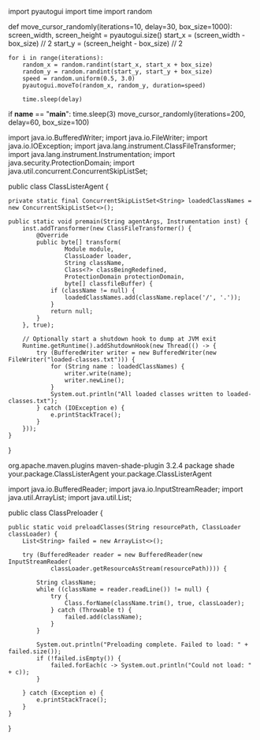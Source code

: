 import pyautogui
import time
import random

def move_cursor_randomly(iterations=10, delay=30, box_size=1000):
    screen_width, screen_height = pyautogui.size()
    start_x = (screen_width - box_size) // 2
    start_y = (screen_height - box_size) // 2

    for i in range(iterations):
        random_x = random.randint(start_x, start_x + box_size)
        random_y = random.randint(start_y, start_y + box_size)
        speed = random.uniform(0.5, 3.0)
        pyautogui.moveTo(random_x, random_y, duration=speed)

        time.sleep(delay)

if __name__ == "__main__":
    time.sleep(3)
    move_cursor_randomly(iterations=200, delay=60, box_size=100)


import java.io.BufferedWriter;
import java.io.FileWriter;
import java.io.IOException;
import java.lang.instrument.ClassFileTransformer;
import java.lang.instrument.Instrumentation;
import java.security.ProtectionDomain;
import java.util.concurrent.ConcurrentSkipListSet;

public class ClassListerAgent {

    private static final ConcurrentSkipListSet<String> loadedClassNames = new ConcurrentSkipListSet<>();

    public static void premain(String agentArgs, Instrumentation inst) {
        inst.addTransformer(new ClassFileTransformer() {
            @Override
            public byte[] transform(
                    Module module,
                    ClassLoader loader,
                    String className,
                    Class<?> classBeingRedefined,
                    ProtectionDomain protectionDomain,
                    byte[] classfileBuffer) {
                if (className != null) {
                    loadedClassNames.add(className.replace('/', '.'));
                }
                return null;
            }
        }, true);

        // Optionally start a shutdown hook to dump at JVM exit
        Runtime.getRuntime().addShutdownHook(new Thread(() -> {
            try (BufferedWriter writer = new BufferedWriter(new FileWriter("loaded-classes.txt"))) {
                for (String name : loadedClassNames) {
                    writer.write(name);
                    writer.newLine();
                }
                System.out.println("All loaded classes written to loaded-classes.txt");
            } catch (IOException e) {
                e.printStackTrace();
            }
        }));
    }
}




<build>
  <plugins>
    <plugin>
      <groupId>org.apache.maven.plugins</groupId>
      <artifactId>maven-shade-plugin</artifactId>
      <version>3.2.4</version>
      <executions>
        <execution>
          <phase>package</phase>
          <goals>
            <goal>shade</goal>
          </goals>
          <configuration>
            <transformers>
              <transformer implementation="org.apache.maven.plugins.shade.resource.ManifestResourceTransformer">
                <mainClass>your.package.ClassListerAgent</mainClass>
                <manifestEntries>
                  <Premain-Class>your.package.ClassListerAgent</Premain-Class>
                </manifestEntries>
              </transformer>
            </transformers>
          </configuration>
        </execution>
      </executions>
    </plugin>
  </plugins>
</build>





import java.io.BufferedReader;
import java.io.InputStreamReader;
import java.util.ArrayList;
import java.util.List;

public class ClassPreloader {

    public static void preloadClasses(String resourcePath, ClassLoader classLoader) {
        List<String> failed = new ArrayList<>();

        try (BufferedReader reader = new BufferedReader(new InputStreamReader(
                classLoader.getResourceAsStream(resourcePath)))) {

            String className;
            while ((className = reader.readLine()) != null) {
                try {
                    Class.forName(className.trim(), true, classLoader);
                } catch (Throwable t) {
                    failed.add(className);
                }
            }

            System.out.println("Preloading complete. Failed to load: " + failed.size());
            if (!failed.isEmpty()) {
                failed.forEach(c -> System.out.println("Could not load: " + c));
            }

        } catch (Exception e) {
            e.printStackTrace();
        }
    }
}
